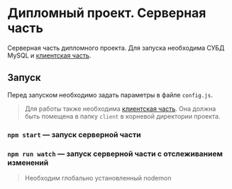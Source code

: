 # Дипломный проект. Серверная часть

Серверная часть дипломного проекта. Для запуска необходима СУБД MySQL и [клиентская часть](https://github.com/AxYleN/okna-plus).

## Запуск

Перед запуском необходимо задать параметры в файле `config.js`.

> Для работы также необходима [клиентская часть](https://github.com/AxYleN/okna-plus). Она должна быть помещена в папку `client` в корневой директории проекта.

### `npm start` — запуск серверной части
### `npm run watch` — запуск серверной части с отслеживанием изменений
> Необходим глобально установленный nodemon
